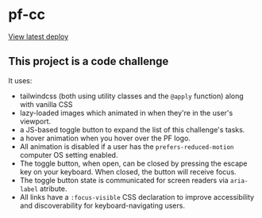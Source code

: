 # pf-cc
[View latest deploy](https://pf-cc.netlify.app/)

## This project is a code challenge
It uses:
- tailwindcss (both using utility classes and the `@apply` function) along with vanilla CSS
- lazy-loaded images which animated in when they're in the user's viewport.
- a JS-based toggle button to expand the list of this challenge's tasks.
- a hover animation when you hover over the PF logo.
- All animation is disabled if a user has the `prefers-reduced-motion` computer OS setting enabled.
- The toggle button, when open, can be closed by pressing the escape key on your keyboard. When closed, the button will receive focus.
- The toggle button state is communicated for screen readers via `aria-label` atribute.
- All links have a `:focus-visible` CSS declaration to improve accessibility and discoverability for keyboard-navigating users.
